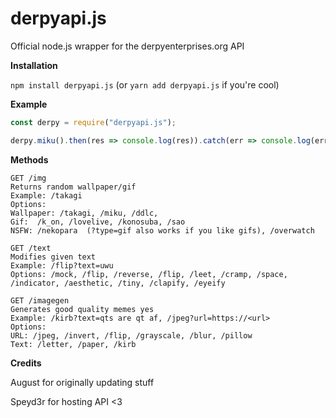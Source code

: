 # derpyapi.js
Official node.js wrapper for the derpyenterprises.org API

**Installation**

``npm install derpyapi.js`` (or ``yarn add derpyapi.js`` if you're cool)

**Example**

```js
const derpy = require("derpyapi.js");

derpy.miku().then(res => console.log(res)).catch(err => console.log(err));

```

**Methods**
```
GET /img
Returns random wallpaper/gif
Example: /takagi
Options: 
Wallpaper: /takagi, /miku, /ddlc,
Gif:  /k_on, /lovelive, /konosuba, /sao
NSFW: /nekopara  (?type=gif also works if you like gifs), /overwatch

GET /text
Modifies given text
Example: /flip?text=uwu
Options: /mock, /flip, /reverse, /flip, /leet, /cramp, /space, /indicator, /aesthetic, /tiny, /clapify, /eyeify

GET /imagegen
Generates good quality memes yes
Example: /kirb?text=qts are qt af, /jpeg?url=https://<url>
Options: 
URL: /jpeg, /invert, /flip, /grayscale, /blur, /pillow
Text: /letter, /paper, /kirb
```

**Credits**

August for originally updating stuff

Speyd3r for hosting API <3
